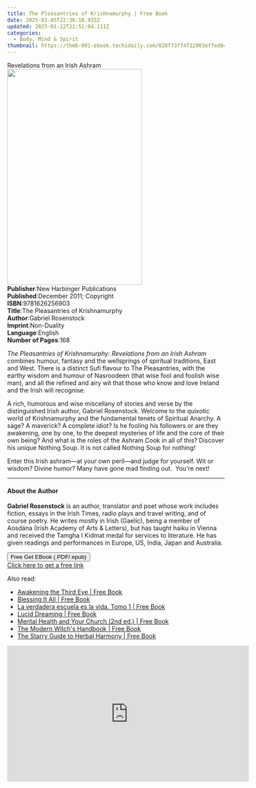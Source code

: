 ```yaml
---
title: The Pleasantries of Krishnamurphy | Free Book
date: 2025-01-05T22:36:18.935Z
updated: 2025-01-12T21:51:04.111Z
categories:
  - Body, Mind & Spirit
thumbnail: https://thmb-001-ebook.techidaily.com/828f73ff4f12903effed849dd60f4a15ecd821ab4941b65cc7976a6706492d2b.jpg
---
```

<main id="book-container">
  <div class="flex flex-col">
    <div class="book-brief flex-1 py-6 px-4 sm:p-6 md:py-10 md:px-8">
      <!-- brief-->
      <div class="book-brief-main">Revelations from an Irish Ashram</div>
    </div>
    <div
      class="book-meta-info flex-1 grid gap-4 col-start-1 col-end-3 row-start-1 sm:mb-6 sm:grid-cols-4 lg:gap-6 lg:col-start-2 lg:row-end-6 lg:row-span-6 lg:mb-0"
    >
      <div
        class="book-meta-info-left place-content-center mt-4 p-4 text-sm leading-6 col-start-2 col-span-2 dark:text-slate-400"
      >
        <img
          class="w-full h-500 object-cover rounded-lg sm:h-255 sm:col-span-2 lg:col-span-full"
          src="https://img-001-ebook.techidaily.com/30d6743b3f496ed0212c7bf0795fe544cd6f6226f25712659ae527eaa2641e13.jpg"
          alt=""
          width="312"
          height="500"
        />
      </div>
      <div
        class="book-meta-info-right mt-2 col-start-1 row-start-2 col-span-3 self-center"
      >
        <!-- meta data  -->
        <div class="flex flex-col px-4 md:px-8">
          <div class="flex-1">
            <strong>Publisher</strong>:<span class="px-2"
              >New Harbinger Publications</span
            >
          </div>
          <div class="flex-1">
            <strong>Published</strong>:<span class="px-2"
              >December 2011; Copyright</span
            >
          </div>
          <div class="flex-1">
            <strong>ISBN</strong>:<span class="px-2">9781626256903</span>
          </div>
          <div class="flex-1">
            <strong>Title</strong>:<span class="px-2"
              >The Pleasantries of Krishnamurphy</span
            >
          </div>
          <div class="flex-1">
            <strong>Author</strong>:<span class="px-2">Gabriel Rosenstock</span>
          </div>
          <div class="flex-1">
            <strong>Imprint</strong>:<span class="px-2">Non-Duality</span>
          </div>
          <div class="flex-1">
            <strong>Language</strong>:<span class="px-2">English</span>
          </div>
          <div class="flex-1">
            <strong>Number of Pages</strong>:<span class="px-2">168</span>
          </div>
        </div>
      </div>
    </div>
    <div class="book-description flex-1 py-6 px-4 sm:p-6 md:py-10 md:px-8">
      <div class="book-description-main">
        <div accordion-content="" id="description">
          <p>
            <i
              >The Pleasantries of Krishnamurphy: Revelations from an Irish
              Ashram</i
            >
            combines humour, fantasy and the wellsprings of spiritual
            traditions, East and West. There is a distinct Sufi flavour to The
            Pleasantries, with the earthy wisdom and humour of Nasroodeen (that
            wise fool and foolish wise man), and all the refined and airy wit
            that those who know and love Ireland and the Irish will recognise.
          </p>
          <p>
            A rich, humorous and wise miscellany of stories and verse by the
            distinguished Irish author, Gabriel Rosenstock. Welcome to the
            quixotic world of Krishnamurphy and the fundamental tenets of
            Spiritual Anarchy. A sage? A maverick? A complete idiot? Is he
            fooling his followers or are they awakening, one by one, to the
            deepest mysteries of life and the core of their own being? And what
            is the roles of the Ashram Cook in all of this? Discover his unique
            Nothing Soup. It is not called Nothing Soup for nothing!
          </p>
          <p>
            Enter this Irish ashram—at your own peril—and judge for yourself.
            Wit or wisdom? Divine humor? Many have gone mad finding out.&nbsp;
            You're next!
          </p>
        </div>
      </div>
    </div>
    <div class="book-excerpts flex-1 py-6 px-4 sm:p-6 md:py-10 md:px-8">
      <!-- excerpts-->
      <div class="book-excerpts-main">
        <hr />
        <h4 class="placeholder placeholder-heading">
          <span>About the Author</span>
        </h4>
        <p>
          <b>Gabriel Rosenstock</b> is an author, translator and poet whose work
          includes fiction, essays in the Irish Times, radio plays and travel
          writing, and of course poetry. He writes mostly in Irish (Gaelic),
          being a member of Aosdána (Irish Academy of Arts &amp; Letters), but
          has taught haiku in Vienna and received the Tamgha I Kidmat medal for
          services to literature. He has given readings and performances in
          Europe, US, India, Japan and Australia.
        </p>
      </div>
    </div>
    <div
      class="book-about-author flex-1 py-6 px-4 sm:p-6 md:py-10 md:px-8"
    ></div>
    <div class="book-free-get flex-1 py-6 px-4 sm:p-6 md:py-10 md:px-8">
      <button
        id="btn-free-get"
        class="bg-blue-500 hover:bg-blue-700 text-white font-bold py-2 px-4 rounded"
      >
        Free Get EBook (.PDF/.epub)
      </button>
      <div id="countdown-display" class="px-2 text-lg mt-2"></div>
      <a
        id="free-link"
        class="hidden bg-blue-500 hover:bg-blue-700 text-white font-bold py-2 px-4 rounded"
        href="https://www.ebooks.com/en-us/book/2532163/the-pleasantries-of-krishnamurphy/gabriel-rosenstock/"
        target="_blank"
        >Click here to get a free link</a
      >
    </div>
    <script>
      let countdownTime = 0;
      let countdownInterval = null;
      document
        .getElementById('btn-free-get')
        .addEventListener('click', startCountdown);
      function startCountdown() {
        countdownTime = new Date().getTime() + 60000 * 3;
        countdownInterval = setInterval(updateCountdown, 1000);
        document.getElementById('btn-free-get').disabled = true;
        document
          .getElementById('btn-free-get')
          .classList.add('bg-gray-500', 'cursor-not-allowed');
      }
      function updateCountdown() {
        let currentTime = new Date().getTime();
        let timeLeft = countdownTime - currentTime;
        let secondsLeft = Math.floor(timeLeft / 1000);
        document.getElementById('countdown-display').innerHTML =
          `Remaining time: ${secondsLeft} seconds.`;
        if (secondsLeft <= 0) {
          clearInterval(countdownInterval);
          document.getElementById('btn-free-get').classList.add('hidden');
          document.getElementById('free-link').classList.remove('hidden');
          document.getElementById('countdown-display').innerHTML = '';
        }
      }
    </script>
  </div>
</main>

<ins class="adsbygoogle"
      style="display:block"
      data-ad-client="ca-pub-7571918770474297"
      data-ad-slot="8358498916"
      data-ad-format="auto"
      data-full-width-responsive="true"></ins>
    

<span class="atpl-alsoreadstyle">Also read:</span>
<div><ul>
<li><a href="https://novels-ebooks.techidaily.com/211319310-9798869314659-awakening-the-third-eye/"><u>Awakening the Third Eye | Free Book</u></a></li>
<li><a href="https://novels-ebooks.techidaily.com/211321332-9781558969216-blessing-it-all/"><u>Blessing It All | Free Book</u></a></li>
<li><a href="https://novels-ebooks.techidaily.com/211319039-9783964465436-la-verdadera-escuela-es-la-vida-tomo-1/"><u>La verdadera escuela es la vida. Tomo 1 | Free Book</u></a></li>
<li><a href="https://novels-ebooks.techidaily.com/211319360-9781963815122-lucid-dreaming/"><u>Lucid Dreaming | Free Book</u></a></li>
<li><a href="https://novels-ebooks.techidaily.com/211319382-9781923238398-mental-health-and-your-church-2nd-ed/"><u>Mental Health and Your Church (2nd ed.) | Free Book</u></a></li>
<li><a href="https://novels-ebooks.techidaily.com/211319292-9798869314673-the-modern-witchs-handbook/"><u>The Modern Witch's Handbook | Free Book</u></a></li>
<li><a href="https://novels-ebooks.techidaily.com/211319242-9798869323774-the-starry-guide-to-herbal-harmony/"><u>The Starry Guide to Herbal Harmony | Free Book</u></a></li>
</ul></div>

<!-- affiliate ads begin -->
<iframe width="560" height="315" src="https://www.youtube.com/embed/L603QXgjb3I?si=sMYHfMGy2kNPSHPt" title="YouTube video player" frameborder="0" allow="accelerometer; autoplay; clipboard-write; encrypted-media; gyroscope; picture-in-picture; web-share" referrerpolicy="strict-origin-when-cross-origin" allowfullscreen></iframe>
<!-- affiliate ads end -->

